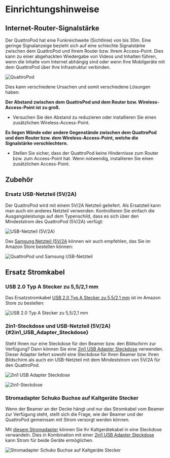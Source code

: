 # Einrichtungshinweise

## Internet-Router-Signalstärke

Der QuattroPod hat eine Funkreichweite (Sichtlinie) von bis 30m. Eine geringe Signalanzeige bezieht sich auf eine schlechte Signalstärke zwischen dem QuattroPod und Ihrem Router bzw. Ihrem Access-Point. Dies kann zu einer abgehackten Wiedergabe von Videos und Inhalten führen, wenn die Inhalte vom Internet abhängig sind oder wenn Ihre Mobilgeräte mit dem QuattroPod über Ihre Infrastruktur verbinden.

![QuattroPod](/assets/img/QuattroPod.poorsignal.png)

Dies kann verschiedene Ursachen und somit verschiedene Lösungen haben:

**Der Abstand zwischen dem QuattroPod und dem Router bzw. Wireless-Access-Point ist zu groß.**

* Versuchen Sie den Abstand zu reduzieren oder installieren Sie einen zusätzlichen Wireless-Access-Point.

**Es liegen Wände oder andere Gegenstände zwischen dem QuattroPod und dem Router bzw. dem Wireless-Access-Point, welche die Signalstärke verschlechtern.**

* Stellen Sie sicher, dass der QuattroPod keine Hindernisse zum Router bzw. zum Access-Point hat. Wenn notwendig, installieren Sie einen zusätzlichen Access-Point.



## Zubehör

### Ersatz USB-Netzteil (5V/2A)

Der QuattroPod wird mit einem 5V/2A Netzteil geliefert. Als Ersatzteil kann man auch ein anderes Netzteil verwenden. Kontrollieren Sie einfach die Ausgangsleistungs auf dem Typenschild, dass es sich über den Mindeststrom des QuattroPod (5V/2A) verfügt:

![USB-Netzteil (5V/2A)](/assets/img/QuattroPod.USBCharger.png)

Das [Samsung Netzteil (5V/2A](https://www.amazon.de/USB-Netz-Ladeger%C3%A4t-Adapter-SAMSUNG-ETAU90EWE-Wei%C3%9F/dp/B00D2D9LF2/ref=sr_1_64?s=ce-de&ie=UTF8&qid=1531483723&sr=1-64&keywords=USB+charger) können wir auch empfehlen, das Sie im Amazon Store bestellen können:

![QuattroPod und Samsung USB-Netzteil](/assets/img/Samsung.USB-Netzteil.jpg)

## Ersatz Stromkabel

### USB 2.0 Typ A Stecker zu 5,5/2,1 mm 

Das Ersatzstromkabel [USB 2.0 Typ A Stecker zu 5,5/2,1 mm](https://www.amazon.de/dp/B00M552AE2/ref=psdc_1626220031_t2_B00JA8U7Y2?language=en_GB&th=1) ist im Amazon Store zu bestellen:

![USB 2.0 Typ A Stecker zu 5,5/2,1 mm](/assets/img/USB-2.0-TypA-Stecker-to-5.5-2.1mm.jpg)

### 2in1-Steckdose und USB-Netzteil (5V/2A) {#2in1_USB_Adapter_Steckdose}

Steht Ihnen nur eine Steckdose für den Beamer bzw. den Bildschirm zur Verfügung? Dann können Sie eine [2in1 USB Adapter Steckdose](https://www.amazon.de/benon-B2192-Steckdosen-Adapter-Anschluss-Weiss-Wei%C3%9F/dp/B07JYDHL1V/ref=sr_1_57?__mk_de_DE=%C3%85M%C3%85%C5%BD%C3%95%C3%91&keywords=2in1-Steckdose+und+USB-Netzteil+%285V%2F2A%29&qid=1580911098&sr=8-57) verwenden. Dieser Adapter liefert sowohl eine Steckdose für Ihren Beamer bzw. Ihren Bildschirm als auch ein USB-Netzteil mit dem Mindeststrom von 5V/2A für den QuattroPod.

![2in1 USB Adapter Steckdose](/assets/img/2-in-1_Wall_Socket_with_Dual_USB_Power_Supply_2.1.jpg)

![2in1-Steckdose](/assets/img/2in1-Steckdose_connected.jpg)

### Stromadapter Schuko Buchse auf Kaltgeräte Stecker

Wenn der Beamer an der Decke hängt und nur das Stromkabel vom Beamer zur Verfügung steht, stellt sich die Frage, wie der Beamer und der QuattroPod gemeinsam mit Strom versorgt werden können.

Mit [diesem Stromadapter](https://www.amazon.de/Stromadapter-Schuko-Buchse-Kaltger%C3%A4te-Stecker/dp/B006B72TW8/ref=sr_1_3?__mk_de_DE=%C3%85M%C3%85%C5%BD%C3%95%C3%91&keywords=Stromadapter+Schuko+Buchse+auf+Kaltger%C3%A4te+Stecker&qid=1580913979&sr=8-3) können Sie Ihr Kaltgerätekabel in eine Steckdose verwandeln. Dies in Kombination mit einer [2in1 USB Adapter Steckdose](#2in1_USB_Adapter_Steckdose) kann Strom für beide Geräte ermöglichen.

![Stromadapter Schuko Buchse auf Kaltgeräte Stecker](/assets/img/Power_Adaptor_Female_to_IEC-Plug.jpg)



